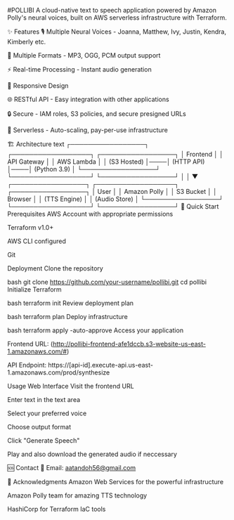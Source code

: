 #POLLIBI
A cloud-native text to speech application powered by Amazon Polly's neural voices, built on AWS serverless infrastructure with Terraform.

✨ Features
🎙️ Multiple Neural Voices - Joanna, Matthew, Ivy, Justin, Kendra, Kimberly etc.

📁 Multiple Formats - MP3, OGG, PCM output support

⚡ Real-time Processing - Instant audio generation

📱 Responsive Design 

🌐 RESTful API - Easy integration with other applications

🔒 Secure - IAM roles, S3 policies, and secure presigned URLs

🚀 Serverless - Auto-scaling, pay-per-use infrastructure

🏗️ Architecture
text
┌─────────────────┐    ┌──────────────────┐    ┌─────────────────┐
│   Frontend      │    │   API Gateway    │    │   AWS Lambda    │
│   (S3 Hosted)   │────│   (HTTP API)     │────│   (Python 3.9)  │
└─────────────────┘    └──────────────────┘    └─────────────────┘
                                                         │
                                                         │
                                                         ▼
┌─────────────────┐    ┌──────────────────┐    ┌─────────────────┐
│   User          │    │   Amazon Polly   │    │   S3 Bucket     │
│   Browser       │    │   (TTS Engine)   │    │   (Audio Store) │
└─────────────────┘    └──────────────────┘    └─────────────────┘
🚀 Quick Start
Prerequisites
AWS Account with appropriate permissions

Terraform v1.0+

AWS CLI configured

Git

Deployment
Clone the repository

bash
git clone https://github.com/your-username/pollibi.git
cd pollibi
Initialize Terraform

bash
terraform init
Review deployment plan

bash
terraform plan
Deploy infrastructure

bash
terraform apply -auto-approve
Access your application

Frontend URL: (http://pollibi-frontend-afe1dccb.s3-website-us-east-1.amazonaws.com/#)

API Endpoint: https://[api-id].execute-api.us-east-1.amazonaws.com/prod/synthesize

Usage
Web Interface
Visit the frontend URL

Enter text in the text area

Select your preferred voice

Choose output format

Click "Generate Speech"

Play and also download the generated audio if neccessary


🆘 Contact
📧 Email: aatandoh56@gmail.com


🙏 Acknowledgments
Amazon Web Services for the powerful infrastructure

Amazon Polly team for amazing TTS technology

HashiCorp for Terraform IaC tools



